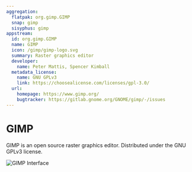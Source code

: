 ```yaml
---
aggregation:
  flatpak: org.gimp.GIMP
  snap: gimp
  sisyphus: gimp
appstream:
  id: org.gimp.GIMP
  name: GIMP
  icon: /gimp/gimp-logo.svg
  summary: Raster graphics editor
  developer:
    name: Peter Mattis, Spencer Kimball
  metadata_license:
    name: GNU GPLv3
    link: https://choosealicense.com/licenses/gpl-3.0/
  url:
    homepage: https://www.gimp.org/
    bugtracker: https://gitlab.gnome.org/GNOME/gimp/-/issues
---
```


# GIMP

GIMP is an open source raster graphics editor. Distributed under the GNU GPLv3 license.

![GIMP Interface](/gimp/gimp-1.png)

<!--@include: @en/apps/.parts/install/content-repo.md-->
<!--@include: @en/apps/.parts/install/content-flatpak.md-->
<!--@include: @en/apps/.parts/install/content-snap.md-->

